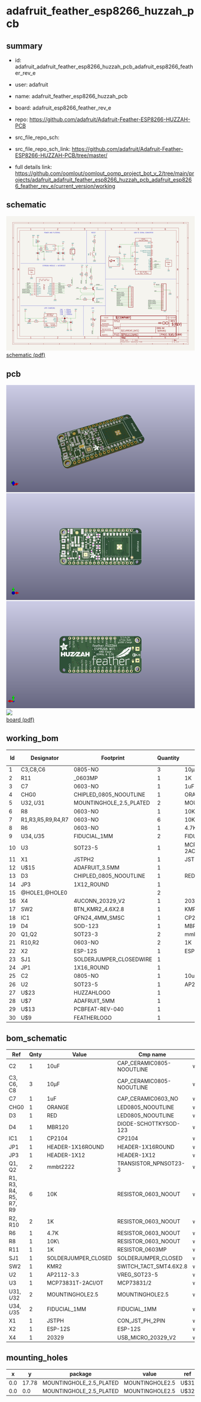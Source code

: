 # adafruit_feather_esp8266_huzzah_pcb
 
## summary 
* id: adafruit_adafruit_feather_esp8266_huzzah_pcb_adafruit_esp8266_feather_rev_e
* user: adafruit
* name: adafruit_feather_esp8266_huzzah_pcb
* board: adafruit_esp8266_feather_rev_e
* repo: https://github.com/adafruit/Adafruit-Feather-ESP8266-HUZZAH-PCB



* src_file_repo_sch: 
* src_file_repo_sch_link: https://github.com/adafruit/Adafruit-Feather-ESP8266-HUZZAH-PCB/tree/master/
* full details link: https://github.com/oomlout/oomlout_oomp_project_bot_v_2/tree/main/projects/adafruit_adafruit_feather_esp8266_huzzah_pcb_adafruit_esp8266_feather_rev_e/current_version/working  

## schematic  
![](working_schematic_600.png)  
[schematic (pdf)](working_schematic.pdf)  

## pcb  
![](working_3d_600.png) 
![](working_3d_front_600.png)  
![](working_3d_back_600.png)  
![](working_600.png)  
[board (pdf)](working.pdf)  

## working_bom
| Id | Designator | Footprint | Quantity | Designation | Supplier and ref |  | None | 
| --- | --- | --- | --- | --- | --- | --- | --- | 
| 1 | C3,C8,C6 | 0805-NO | 3 | 10µF |  |  | [''] | 
| 2 | R11 | _0603MP | 1 | 1K |  |  | [''] | 
| 3 | C7 | 0603-NO | 1 | 1uF |  |  | [''] | 
| 4 | CHG0 | CHIPLED_0805_NOOUTLINE | 1 | ORANGE |  |  | [''] | 
| 5 | U$32,U$31 | MOUNTINGHOLE_2.5_PLATED | 2 | MOUNTINGHOLE2.5 |  |  | [''] | 
| 6 | R8 | 0603-NO | 1 | 10K\ |  |  | [''] | 
| 7 | R1,R3,R5,R9,R4,R7 | 0603-NO | 6 | 10K |  |  | [''] | 
| 8 | R6 | 0603-NO | 1 | 4.7K |  |  | [''] | 
| 9 | U$34,U$35 | FIDUCIAL_1MM | 2 | FIDUCIAL_1MM |  |  | [''] | 
| 10 | U3 | SOT23-5 | 1 | MCP73831T-2ACI/OT |  |  | [''] | 
| 11 | X1 | JSTPH2 | 1 | JSTPH |  |  | [''] | 
| 12 | U$15 | ADAFRUIT_3.5MM | 1 |  |  |  | [''] | 
| 13 | D3 | CHIPLED_0805_NOOUTLINE | 1 | RED |  |  | [''] | 
| 14 | JP3 | 1X12_ROUND | 1 |  |  |  | [''] | 
| 15 | @HOLE1,@HOLE0 |  | 2 |  |  |  | [''] | 
| 16 | X4 | 4UCONN_20329_V2 | 1 | 20329 |  |  | [''] | 
| 17 | SW2 | BTN_KMR2_4.6X2.8 | 1 | KMR2 |  |  | [''] | 
| 18 | IC1 | QFN24_4MM_SMSC | 1 | CP2104 |  |  | [''] | 
| 19 | D4 | SOD-123 | 1 | MBR120 |  |  | [''] | 
| 20 | Q1,Q2 | SOT23-3 | 2 | mmbt2222 |  |  | [''] | 
| 21 | R10,R2 | 0603-NO | 2 | 1K |  |  | [''] | 
| 22 | X2 | ESP-12S | 1 | ESP-12 |  |  | [''] | 
| 23 | SJ1 | SOLDERJUMPER_CLOSEDWIRE | 1 |  |  |  | [''] | 
| 24 | JP1 | 1X16_ROUND | 1 |  |  |  | [''] | 
| 25 | C2 | 0805-NO | 1 | 10uF |  |  | [''] | 
| 26 | U2 | SOT23-5 | 1 | AP2112-3.3 |  |  | [''] | 
| 27 | U$23 | HUZZAHLOGO | 1 |  |  |  | [''] | 
| 28 | U$7 | ADAFRUIT_5MM | 1 |  |  |  | [''] | 
| 29 | U$13 | PCBFEAT-REV-040 | 1 |  |  |  | [''] | 
| 30 | U$9 | FEATHERLOGO | 1 |  |  |  | [''] | 


## bom_schematic
| Ref | Qnty | Value | Cmp name | Footprint | Description | Vendor | DNP | 
| --- | --- | --- | --- | --- | --- | --- | --- | 
| C2 | 1 | 10uF | CAP_CERAMIC0805-NOOUTLINE | working:0805-NO |  |  |  | 
| C3, C6, C8 | 3 | 10µF | CAP_CERAMIC0805-NOOUTLINE | working:0805-NO |  |  |  | 
| C7 | 1 | 1uF | CAP_CERAMIC0603_NO | working:0603-NO |  |  |  | 
| CHG0 | 1 | ORANGE | LED0805_NOOUTLINE | working:CHIPLED_0805_NOOUTLINE |  |  |  | 
| D3 | 1 | RED | LED0805_NOOUTLINE | working:CHIPLED_0805_NOOUTLINE |  |  |  | 
| D4 | 1 | MBR120 | DIODE-SCHOTTKYSOD-123 | working:SOD-123 |  |  |  | 
| IC1 | 1 | CP2104 | CP2104 | working:QFN24_4MM_SMSC |  |  |  | 
| JP1 | 1 | HEADER-1X16ROUND | HEADER-1X16ROUND | working:1X16_ROUND |  |  |  | 
| JP3 | 1 | HEADER-1X12 | HEADER-1X12 | working:1X12_ROUND |  |  |  | 
| Q1, Q2 | 2 | mmbt2222 | TRANSISTOR_NPNSOT23-3 | working:SOT23-3 |  |  |  | 
| R1, R3, R4, R5, R7, R9 | 6 | 10K | RESISTOR_0603_NOOUT | working:0603-NO |  |  |  | 
| R2, R10 | 2 | 1K | RESISTOR_0603_NOOUT | working:0603-NO |  |  |  | 
| R6 | 1 | 4.7K | RESISTOR_0603_NOOUT | working:0603-NO |  |  |  | 
| R8 | 1 | 10K\ | RESISTOR_0603_NOOUT | working:0603-NO |  |  |  | 
| R11 | 1 | 1K | RESISTOR_0603MP | working:_0603MP |  |  |  | 
| SJ1 | 1 | SOLDERJUMPER_CLOSED | SOLDERJUMPER_CLOSED | working:SOLDERJUMPER_CLOSEDWIRE |  |  |  | 
| SW2 | 1 | KMR2 | SWITCH_TACT_SMT4.6X2.8 | working:BTN_KMR2_4.6X2.8 |  |  |  | 
| U2 | 1 | AP2112-3.3 | VREG_SOT23-5 | working:SOT23-5 |  |  |  | 
| U3 | 1 | MCP73831T-2ACI/OT | MCP73831/2 | working:SOT23-5 |  |  |  | 
| U$31, U$32 | 2 | MOUNTINGHOLE2.5 | MOUNTINGHOLE2.5 | working:MOUNTINGHOLE_2.5_PLATED |  |  |  | 
| U$34, U$35 | 2 | FIDUCIAL_1MM | FIDUCIAL_1MM | working:FIDUCIAL_1MM |  |  |  | 
| X1 | 1 | JSTPH | CON_JST_PH_2PIN | working:JSTPH2 |  |  |  | 
| X2 | 1 | ESP-12S | ESP-12S | working:ESP-12S |  |  |  | 
| X4 | 1 | 20329 | USB_MICRO_20329_V2 | working:4UCONN_20329_V2 |  |  |  | 


## mounting_holes
| x | y | package | value | ref | size | 
| --- | --- | --- | --- | --- | --- | 
| 0.0 | 17.78 | MOUNTINGHOLE_2.5_PLATED | MOUNTINGHOLE2.5 | U$31 | m3 | 
| 0.0 | 0.0 | MOUNTINGHOLE_2.5_PLATED | MOUNTINGHOLE2.5 | U$32 | m3 | 



